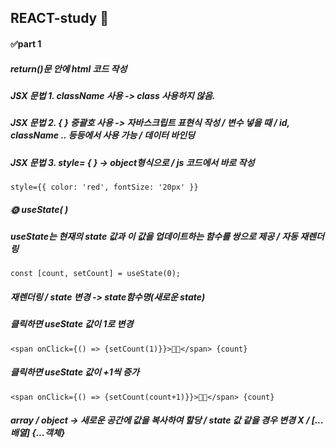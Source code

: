 ##  REACT-study 💫

#### ✅part 1

##### return()문 안에 html 코드 작성

##### JSX 문법 1. className 사용 -> class 사용하지 않음.

##### JSX 문법 2. { } 중괄호 사용 -> 자바스크립트 표현식 작성 / 변수 넣을 때 / id, className .. 등등에서 사용 가능 / 데이터 바인딩

##### JSX 문법 3. style= { } -> object형식으로 / js 코드에서 바로 작성

```
style={{ color: 'red', fontSize: '20px' }}
```

##### 🌞 useState( ) 
##### useState는 현재의 state 값과 이 값을 업데이트하는 함수를 쌍으로 제공 / 자동 재렌더링
```
const [count, setCount] = useState(0);
```

##### 재렌더링 / state 변경 -> state함수명(새로운 state)
##### 클릭하면 useState 값이 1로 변경
```
<span onClick={() => {setCount(1)}}>👍🏻</span> {count}
```
##### 클릭하면 useState 값이 +1씩 증가
```
<span onClick={() => {setCount(count+1)}}>👍🏻</span> {count}
```

##### array / object -> 새로운 공간에 값을 복사하여 할당 / state 값 같을 경우 변경 X / [...배열] {...객체}
